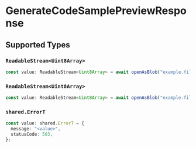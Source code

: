 # GenerateCodeSamplePreviewResponse


## Supported Types

### `ReadableStream<Uint8Array>`

```typescript
const value: ReadableStream<Uint8Array> = await openAsBlob("example.file");
```

### `ReadableStream<Uint8Array>`

```typescript
const value: ReadableStream<Uint8Array> = await openAsBlob("example.file");
```

### `shared.ErrorT`

```typescript
const value: shared.ErrorT = {
  message: "<value>",
  statusCode: 503,
};
```

